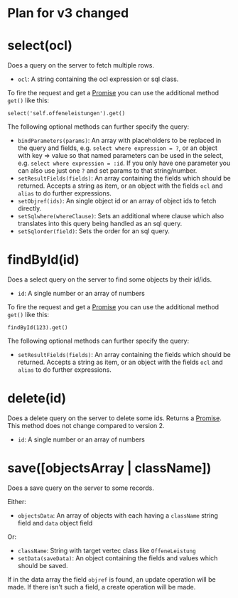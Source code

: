 # Plan for v3 changed

# select(ocl)

Does a query on the server to fetch multiple rows.

* `ocl`: A string containing the ocl expression or sql class.

To fire the request and get a [Promise](https://github.com/petkaantonov/bluebird) you can use the additional method `get()` like this:

`select('self.offeneleistungen').get()`

The following optional methods can further specify the query:

* `bindParameters(params)`: An array with placeholders to be replaced in the query and fields, e.g. `select where expression = ?`, or an object with key => value so that named parameters can be used in the select, e.g. `select where expression = :id`. If you only have one parameter you can also use just one `?` and set params to that string/number.
* `setResultFields(fields)`: An array containing the fields which should be returned. Accepts a string as item, or an object with the fields `ocl` and `alias` to do further expressions.
* `setObjref(ids)`: An single object id or an array of object ids to fetch directly.
* `setSqlwhere(whereClause)`: Sets an additional where clause which also translates into this query being handled as an sql query.
* `setSqlorder(field)`: Sets the order for an sql query.


# findById(id)

Does a select query on the server to find some objects by their id/ids.

* `id`: A single number or an array of numbers

To fire the request and get a [Promise](https://github.com/petkaantonov/bluebird) you can use the additional method `get()` like this:

`findById(123).get()`

The following optional methods can further specify the query:

* `setResultFields(fields)`: An array containing the fields which should be returned. Accepts a string as item, or an object with the fields `ocl` and `alias` to do further expressions.


# delete(id)

Does a delete query on the server to delete some ids. Returns a [Promise](https://github.com/petkaantonov/bluebird).
This method does not change compared to version 2.

* `id`: A single number or an array of numbers


# save([objectsArray | className])

Does a save query on the server to some records.

Either:

* `objectsData`: An array of objects with each having a `className` string field and `data` object field

Or:

* `className`: String with target vertec class like `OffeneLeistung`
* `setData(saveData)`: An object containing the fields and values which should be saved.

If in the data array the field `objref` is found, an update operation will be made. If there isn't such a field, a create operation will be made.

